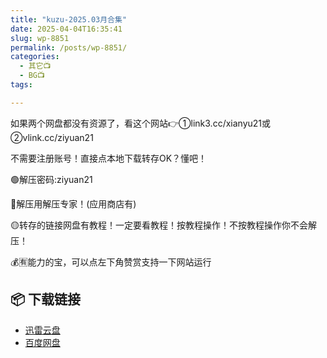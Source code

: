 ```yaml
---
title: "kuzu-2025.03月合集"
date: 2025-04-04T16:35:41
slug: wp-8851
permalink: /posts/wp-8851/
categories:
  - 其它📺
  - BG📺
tags:

---
```


如果两个网盘都没有资源了，看这个网站👉①link3.cc/xianyu21或②vlink.cc/ziyuan21

不需要注册账号！直接点本地下载转存OK？懂吧！

🟢解压密码:ziyuan21

🔵解压用解压专家！(应用商店有)

🟡转存的链接网盘有教程！一定要看教程！按教程操作！不按教程操作你不会解压！

💰🈶能力的宝，可以点左下角赞赏支持一下网站运行

## 📦 下载链接
- [迅雷云盘](https://blziyuan21.com/pay-download/8851?key=907d68abfe&down_id=0)
- [百度网盘](https://blziyuan21.com/pay-download/8851?key=907d68abfe&down_id=1)

